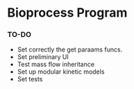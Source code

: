 # Bioprocess Program

### TO-DO
- Set correctly the get paraams funcs.
- Set preliminary UI
- Test mass flow inheritance
- Set up modular kinetic models
- Set tests